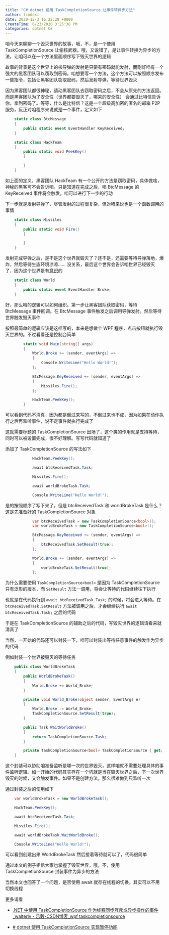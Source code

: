 ```yaml
---
title: "C# dotnet 使用 TaskCompletionSource 让事件转异步方法"
author: lindexi
date: 2020-12-3 16:22:28 +0800
CreateTime: 6/23/2020 3:25:38 PM
categories: dotnet C#
---
```


咱今天来聊聊一个毁灭世界的故事，哦，不，是一个使用 TaskCompletionSource 让偷核武器，哦，又说错了，是让事件转换为异步的方法，让咱可以在一个方法里面顺序写下毁灭世界的逻辑

<!--more-->


<!-- CreateTime:6/23/2020 3:25:38 PM -->



故事的背景是这个世界上的核导弹的发射是只要有密码就能发射，而刚好咱有一个强大的黑客团队可以窃取到密码。咱想要写一个方法，这个方法可以按照顺序发布一些指令，包括让黑客团队窃取密码，然后发射导弹，等待世界毁灭

因为黑客团队都很神秘，请动黑客团队去窃取密码之后，不会从原先的方法返回。而是黑客团队为了安全性（世界都要毁灭了，哪来的安全性） 会通过比特信告诉你，拿到密码了。等等，什么是比特信？这是一个超级高加密的匿名的邮箱 P2P 服务，反正对咱程序来说就是一个事件，定义如下

```csharp
    static class BtcMessage
    {
        public static event EventHandler KeyReceived;
    }

    static class HackTeam
    {
        public static void PeekKey()
        {

        }
    }
```

如上面的定义，黑客团队 HackTeam 有一个公开的方法是窃取密码，具体做啥，神秘的黑客可不会告诉咱。只是知道在完成之后，咱 BtcMessage 的 KeyReceived 事件将会触发。咱可以进行下一步的行动

下一步就是发射导弹了，尽管发射的过程很复杂，但对咱来说也是一个函数调用的事情

```csharp
    static class Missiles
    {
        public static void Fire()
        {

        }
    }
```

发射完成导弹之后，是不是这个世界就毁灭了？还不是，还需要等待导弹落地，爆炸，然后等待生态环境凉凉…… 没关系，最后这个世界会告诉咱世界已经毁灭了，因为这个世界是有[意识](https://github.com/lindexi/lindexi.github.io/blob/master/从人工思维加上二阶熵猜测世界存在意志思维.md)的

```csharp
    static class World
    {
        public static event EventHandler Broke;
    }
```

好，那么咱的逻辑可以如何组织。第一步让黑客团队获取密码，等待 BtcMessage 事件回调。在 BtcMessage 事件触发之后调用导弹发射。然后等待世界触发毁灭事件

按照最简单的逻辑应该是这样写的，本来是想做个 WPF 程序，点击按钮就执行毁灭世界的。不过看看还是控制台简单

```csharp
        static void Main(string[] args)
        {
            World.Broke += (sender, eventArgs) =>
            {
                Console.WriteLine("Hello World!");
            };

            BtcMessage.KeyReceived += (sender, eventArgs) =>
            {
                Missiles.Fire();
            };

            HackTeam.PeekKey();
        }

```

可以看到代码不清真，因为都是倒过来写的，不倒过来也不成，因为如果在动作执行之后再监听事件，说不定事件就执行完成了

这就需要标题的 TaskCompletionSource 出场了，这个类的作用就是支持等待，同时可以被设置完成，很不好理解。写写代码就知道了

添加了 TaskCompletionSource 的写法如下

```csharp
            HackTeam.PeekKey();

            await btcReceivedTask.Task;

            Missiles.Fire();

            await worldBrokeTask.Task;

            Console.WriteLine("Hello World!");
```

是的按照顺序了写下来了，但是 btcReceivedTask 和 worldBrokeTask 是什么？这是先准备好的 TaskCompletionSource 对象

```csharp
            var btcReceivedTask = new TaskCompletionSource<bool>();
            var worldBrokeTask = new TaskCompletionSource<bool>();

            BtcMessage.KeyReceived += (sender, eventArgs) =>
            {
                btcReceivedTask.SetResult(true);
            };

            World.Broke += (sender, eventArgs) =>
            {
                worldBrokeTask.SetResult(true);
            };
```

为什么需要使用 `TaskCompletionSource<bool>` 是因为 TaskCompletionSource 只有泛形的版本，而 `SetResult` 方法一调用，将会让等待的代码继续往下执行

也就是在代码执行到 `await btcReceivedTask.Task;` 的时候，将会进入等待。在 `btcReceivedTask.SetResult` 方法被调用之后，才会继续执行 `await btcReceivedTask.Task;` 之后的代码

于是在 TaskCompletionSource 的辅助之后的代码，写毁灭世界的逻辑请看来就清真了

当然，一开始的代码还可以封装一下，咱可以封装出等待任意事件的触发作为异步的代码

例如封装一个世界被毁灭的等待任务

```csharp
    public class WorldBrokeTask
    {
        public WorldBrokeTask()
        {
            World.Broke += World_Broke;
        }

        private void World_Broke(object sender, EventArgs e)
        {
            World.Broke -= World_Broke;
            TaskCompletionSource.SetResult(true);
        }

        public Task WaitWorldBroke()
        {
            return TaskCompletionSource.Task;
        }

        private TaskCompletionSource<bool> TaskCompletionSource { get; } = new TaskCompletionSource<bool>();
    }

```

这个封装可以协助咱准备监听是哪一次的世界毁灭，这样咱就不需要处理具体的事件监听逻辑。如一开始的代码其实存在一个坑就是当在毁灭世界之后，下一次世界毁灭的时候，又会触发事件。如果不是创建方法，那么很难做到只监听一次

通过封装之后的使用如下

```csharp
    var worldBrokeTask = new WorldBrokeTask();

    HackTeam.PeekKey();

    await btcReceivedTask.Task;

    Missiles.Fire();

    await worldBrokeTask.WaitWorldBroke();

    Console.WriteLine("Hello World!");
```

可以看到创建出来 WorldBrokeTask 然后接着等待就可以了，代码很简单

通过本文的例子相信大家也掌握了毁灭世界，哦，不，使用 TaskCompletionSource 封装事件为异步的方法

当然本文也回答了一个问题，是否使用 await 就存在线程的切换。其实可以不用切换线程

更多请看

- [.NET 中使用 TaskCompletionSource 作为线程同步互斥或异步操作的事件_walterlv - 吕毅-CSDN博客_wpf taskcompletionsource](https://blog.csdn.net/WPwalter/article/details/85526459 )

- [# dotnet 使用 TaskCompletionSource 实现暂停功能](https://blog.lindexi.com/post/C-dotnet-%E4%BD%BF%E7%94%A8-TaskCompletionSource-%E5%AE%9E%E7%8E%B0%E6%9A%82%E5%81%9C%E5%8A%9F%E8%83%BD.html)

